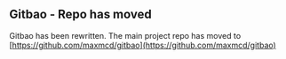 ## Gitbao - Repo has moved

Gitbao has been rewritten. The main project repo has moved to [https://github.com/maxmcd/gitbao](https://github.com/maxmcd/gitbao)